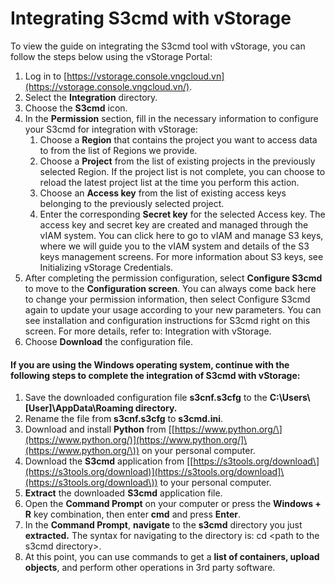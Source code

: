 # Integrating S3cmd with vStorage

To view the guide on integrating the S3cmd tool with vStorage, you can follow the steps below using the vStorage Portal:

1. Log in to [https://vstorage.console.vngcloud.vn](https://vstorage.console.vngcloud.vn/).
2. Select the **Integration** directory.
3. Choose the **S3cmd** icon.
4. In the **Permission** section, fill in the necessary information to configure your S3cmd for integration with vStorage:
   1. Choose a **Region** that contains the project you want to access data to from the list of Regions we provide.
   2. Choose a **Project** from the list of existing projects in the previously selected Region. If the project list is not complete, you can choose to reload the latest project list at the time you perform this action.
   3. Choose an **Access key** from the list of existing access keys belonging to the previously selected project.
   4. Enter the corresponding **Secret key** for the selected Access key. The access key and secret key are created and managed through the vIAM system. You can click here to go to vIAM and manage S3 keys, where we will guide you to the vIAM system and details of the S3 keys management screens. For more information about S3 keys, see Initializing vStorage Credentials.
5. After completing the permission configuration, select **Configure S3cmd** to move to the **Configuration screen**. You can always come back here to change your permission information, then select Configure S3cmd again to update your usage according to your new parameters. You can see installation and configuration instructions for S3cmd right on this screen. For more details, refer to: Integration with vStorage.
6. Choose **Download** the configuration file.

#### If you are using the Windows operating system, continue with the following steps to complete the integration of S3cmd with vStorage: <a href="#integratings3cmdwithvstorage-ifyouareusingthewindowsoperatingsystem-continuewiththefollowingstepstoc" id="integratings3cmdwithvstorage-ifyouareusingthewindowsoperatingsystem-continuewiththefollowingstepstoc"></a>

1. Save the downloaded configuration file **s3cnf.s3cfg** to the **C:\Users\\\[User]\AppData\Roaming directory.**
2. Rename the file from **s3cnf.s3cfg** to **s3cmd.ini**.
3. Download and install **Python** from \[[https://www.python.org/\](https://www.python.org/)](https://www.python.org/]\(https://www.python.org/\)) on your personal computer.
4. Download the **S3cmd** application from \[[https://s3tools.org/download\](https://s3tools.org/download)](https://s3tools.org/download]\(https://s3tools.org/download\)) to your personal computer.
5. **Extract** the downloaded **S3cmd** application file.
6. Open the **Command Prompt** on your computer or press the **Windows + R** key combination, then enter **cmd** and press **Enter**.
7. In the **Command Prompt**, **navigate** to the **s3cmd** directory you just **extracted.** The syntax for navigating to the directory is: cd \<path to the s3cmd directory>.
8. At this point, you can use commands to get a **list of containers, upload objects**, and perform other operations in 3rd party software.
